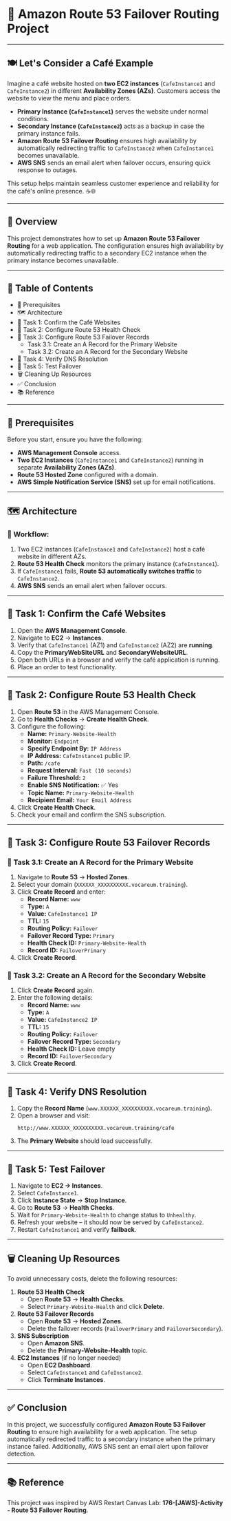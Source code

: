 # 🚀 Amazon Route 53 Failover Routing Project

---

## 🍽️ Let's Consider a Café Example  

Imagine a café website hosted on **two EC2 instances** (`CafeInstance1` and `CafeInstance2`) in different **Availability Zones (AZs)**. Customers access the website to view the menu and place orders.  

- **Primary Instance (`CafeInstance1`)** serves the website under normal conditions.  
- **Secondary Instance (`CafeInstance2`)** acts as a backup in case the primary instance fails.  
- **Amazon Route 53 Failover Routing** ensures high availability by automatically redirecting traffic to `CafeInstance2` when `CafeInstance1` becomes unavailable.  
- **AWS SNS** sends an email alert when failover occurs, ensuring quick response to outages.  

This setup helps maintain seamless customer experience and reliability for the café's online presence. ☕🌐

---

## 📖 Overview
This project demonstrates how to set up **Amazon Route 53 Failover Routing** for a web application. The configuration ensures high availability by automatically redirecting traffic to a secondary EC2 instance when the primary instance becomes unavailable.

---

## 📑 Table of Contents
- 🔑 Prerequisites
- 🗺️ Architecture
- 📝 Task 1: Confirm the Café Websites
- 📝 Task 2: Configure Route 53 Health Check
- 📝 Task 3: Configure Route 53 Failover Records
  - Task 3.1: Create an A Record for the Primary Website
  - Task 3.2: Create an A Record for the Secondary Website
- 📝 Task 4: Verify DNS Resolution
- 📝 Task 5: Test Failover
- 🗑️ Cleaning Up Resources
- ✅ Conclusion
- 📚 Reference

---

## 🔑 Prerequisites
Before you start, ensure you have the following:
- **AWS Management Console** access.
- **Two EC2 Instances** (`CafeInstance1` and `CafeInstance2`) running in separate **Availability Zones (AZs)**.
- **Route 53 Hosted Zone** configured with a domain.
- **AWS Simple Notification Service (SNS)** set up for email notifications.

---

## 🗺️ Architecture
### 🔄 Workflow:
1. Two EC2 instances (`CafeInstance1` and `CafeInstance2`) host a café website in different AZs.
2. **Route 53 Health Check** monitors the primary instance (`CafeInstance1`).
3. If `CafeInstance1` fails, **Route 53 automatically switches traffic** to `CafeInstance2`.
4. **AWS SNS** sends an email alert when failover occurs.

---

## 📝 Task 1: Confirm the Café Websites
1. Open the **AWS Management Console**.
2. Navigate to **EC2** → **Instances**.
3. Verify that `CafeInstance1` (AZ1) and `CafeInstance2` (AZ2) are **running**.
4. Copy the **PrimaryWebSiteURL** and **SecondaryWebsiteURL**.
5. Open both URLs in a browser and verify the café application is running.
6. Place an order to test functionality.

---

## 📝 Task 2: Configure Route 53 Health Check
1. Open **Route 53** in the AWS Management Console.
2. Go to **Health Checks** → **Create Health Check**.
3. Configure the following:
   - **Name:** `Primary-Website-Health`
   - **Monitor:** `Endpoint`
   - **Specify Endpoint By:** `IP Address`
   - **IP Address:** `CafeInstance1` public IP.
   - **Path:** `/cafe`
   - **Request Interval:** `Fast (10 seconds)`
   - **Failure Threshold:** `2`
   - **Enable SNS Notification:** ✅ Yes
   - **Topic Name:** `Primary-Website-Health`
   - **Recipient Email:** `Your Email Address`
4. Click **Create Health Check**.
5. Check your email and confirm the SNS subscription.

---

## 📝 Task 3: Configure Route 53 Failover Records
### 📝 Task 3.1: Create an A Record for the Primary Website
1. Navigate to **Route 53** → **Hosted Zones**.
2. Select your domain (`XXXXXX_XXXXXXXXXX.vocareum.training`).
3. Click **Create Record** and enter:
   - **Record Name:** `www`
   - **Type:** `A`
   - **Value:** `CafeInstance1 IP`
   - **TTL:** `15`
   - **Routing Policy:** `Failover`
   - **Failover Record Type:** `Primary`
   - **Health Check ID:** `Primary-Website-Health`
   - **Record ID:** `FailoverPrimary`
4. Click **Create Record**.

### 📝 Task 3.2: Create an A Record for the Secondary Website
1. Click **Create Record** again.
2. Enter the following details:
   - **Record Name:** `www`
   - **Type:** `A`
   - **Value:** `CafeInstance2 IP`
   - **TTL:** `15`
   - **Routing Policy:** `Failover`
   - **Failover Record Type:** `Secondary`
   - **Health Check ID:** Leave empty
   - **Record ID:** `FailoverSecondary`
3. Click **Create Record**.

---

## 📝 Task 4: Verify DNS Resolution
1. Copy the **Record Name** (`www.XXXXXX_XXXXXXXXXX.vocareum.training`).
2. Open a browser and visit:
   ```
   http://www.XXXXXX_XXXXXXXXXX.vocareum.training/cafe
   ```
3. The **Primary Website** should load successfully.

---

## 📝 Task 5: Test Failover
1. Navigate to **EC2 → Instances**.
2. Select `CafeInstance1`.
3. Click **Instance State** → **Stop Instance**.
4. Go to **Route 53** → **Health Checks**.
5. Wait for `Primary-Website-Health` to change status to `Unhealthy`.
6. Refresh your website – it should now be served by `CafeInstance2`.
7. Restart `CafeInstance1` and verify **failback**.

---

## 🗑️ Cleaning Up Resources
To avoid unnecessary costs, delete the following resources:
1. **Route 53 Health Check**
   - Open **Route 53** → **Health Checks**.
   - Select `Primary-Website-Health` and click **Delete**.
2. **Route 53 Failover Records**
   - Open **Route 53** → **Hosted Zones**.
   - Delete the failover records (`FailoverPrimary` and `FailoverSecondary`).
3. **SNS Subscription**
   - Open **Amazon SNS**.
   - Delete the **Primary-Website-Health** topic.
4. **EC2 Instances** (if no longer needed)
   - Open **EC2 Dashboard**.
   - Select `CafeInstance1` and `CafeInstance2`.
   - Click **Terminate Instances**.

---

## ✅ Conclusion
In this project, we successfully configured **Amazon Route 53 Failover Routing** to ensure high availability for a web application. The setup automatically redirected traffic to a secondary instance when the primary instance failed. Additionally, AWS SNS sent an email alert upon failover detection.

---

## 📚 Reference
This project was inspired by AWS Restart Canvas Lab: **176-[JAWS]-Activity - Route 53 Failover Routing**.
